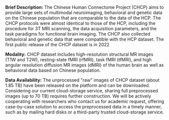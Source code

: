 **Brief Description:** The Chinese Human Connectome Project (CHCP) aims to provide large sets of multimodal neuroimaging, behavioral and genetic data on the Chinese population that are comparable to the data of the HCP. The CHCP protocols were almost identical to those of the HCP, including the procedure for 3T MRI scanning, the data acquisition parameters, and the task paradigms for functional brain imaging. The CHCP also collected behavioral and genetic data that were compatible with the HCP dataset. The first public release of the CHCP dataset is in 2022<br>

**Modality:** CHCP dataset includes high-resolution structural MR images (T1W and T2W), resting-state fMRI (rfMRI), task fMRI (tfMRI), and high angular resolution diffusion MR images (dMRI) of the human brain as well as behavioral data based on Chinese population. <br>

**Data Availability:** The unprocessed "raw" images of CHCP dataset (about 1.85 TB) have been released on the platform and can be downloaded. Considering our current cloud-storage service, sharing full preprocessed images (up to 70 TB) requires further construction. We will be actively cooperating with researchers who contact us for academic request, offering case-by-case solution to access the preprocessed data in a timely manner, such as by mailing hard disks or a third-party trusted cloud-storage service.
